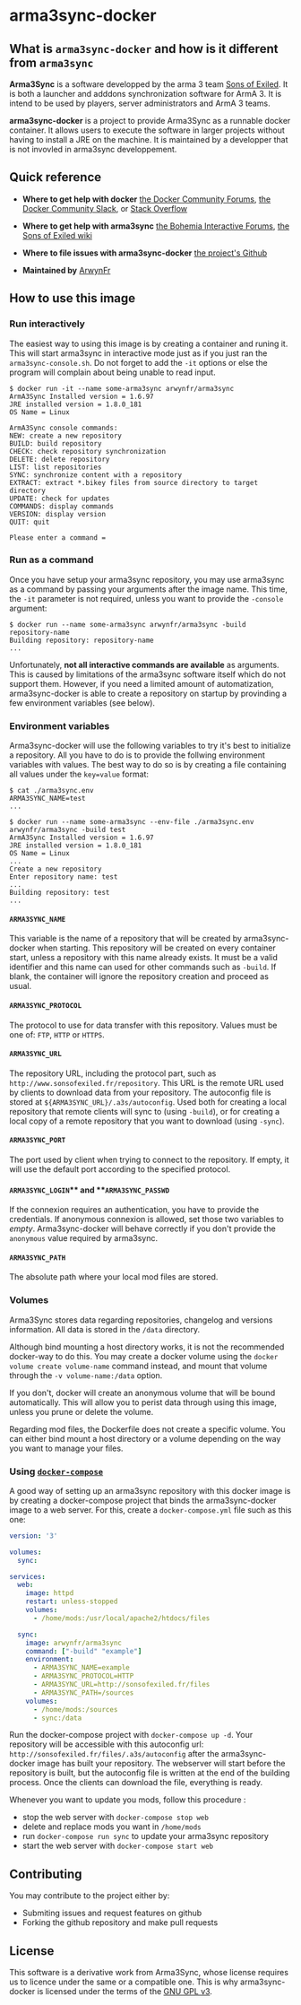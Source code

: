 # arma3sync-docker

## What is `arma3sync-docker` and how is it different from `arma3sync`

**Arma3Sync** is a software developped by the arma 3 team [Sons of Exiled](http://sonsofexiled.fr/). It is both a launcher and adddons synchronization software for ArmA 3. It is intend to be used by players, server administrators and ArmA 3 teams.

**arma3sync-docker** is a project to provide Arma3Sync as a runnable docker container. It allows users to execute the software in larger projects without having to install a JRE on the machine. It is maintained by a developper that is not invovled in arma3sync developpement.

## Quick reference

  - **Where to get help with docker**
    [the Docker Community Forums](https://forums.docker.com/), [the Docker Community Slack](https://blog.docker.com/2016/11/introducing-docker-community-directory-docker-community-slack/), or [Stack Overflow](https://stackoverflow.com/search?tab=newest&q=docker)

  - **Where to get help with arma3sync**
    [the Bohemia Interactive Forums](https://forums.bohemia.net/forums/topic/152942-arma3sync-launcher-and-addons-synchronization-software-for-arma-3/), [the Sons of Exiled wiki](http://www.sonsofexiled.fr/wiki/index.php/1._ArmA3Sync)

  - **Where to file issues with arma3sync-docker**
    [the project's Github](https://github.com/ArwynFr/arma3sync-docker/issues)

  - **Maintained by**
    [ArwynFr](https://github.com/ArwynFr/arma3sync-docker)

## How to use this image

### Run interactively

The easiest way to using this image is by creating a container and runing it. This will start arma3sync in interactive mode just as if you just ran the `arma3sync-console.sh`. Do not forget to add the `-it` options or else the program will complain about being unable to read input.

```console
$ docker run -it --name some-arma3sync arwynfr/arma3sync
ArmA3Sync Installed version = 1.6.97
JRE installed version = 1.8.0_181
OS Name = Linux

ArmA3Sync console commands:
NEW: create a new repository
BUILD: build repository
CHECK: check repository synchronization
DELETE: delete repository
LIST: list repositories
SYNC: synchronize content with a repository
EXTRACT: extract *.bikey files from source directory to target directory
UPDATE: check for updates
COMMANDS: display commands
VERSION: display version
QUIT: quit

Please enter a command =
```

### Run as a command

Once you have setup your arma3sync repository, you may use arma3sync as a command by passing your arguments after the image name. This time, the `-it` parameter is not required, unless you want to provide the `-console` argument:

```console
$ docker run --name some-arma3sync arwynfr/arma3sync -build repository-name
Building repository: repository-name
...
```

Unfortunately, **not all interactive commands are available** as arguments. This is caused by limitations of the arma3sync software itself which do not support them. However, if you need a limited amount of automatization, arma3sync-docker is able to create a repository on startup by provinding a few environment variables (see below).

### Environment variables

Arma3sync-docker will use the following variables to try it's best to initialize a repository. All you have to do is to provide the follwing environment variables with values. The best way to do so is by creating a file containing all values under the `key=value` format:

```console
$ cat ./arma3sync.env
ARMA3SYNC_NAME=test
...

$ docker run --name some-arma3sync --env-file ./arma3sync.env arwynfr/arma3sync -build test
ArmA3Sync Installed version = 1.6.97
JRE installed version = 1.8.0_181
OS Name = Linux
...
Create a new repository
Enter repository name: test
...
Building repository: test
...
```

#### `ARMA3SYNC_NAME`

This variable is the name of a repository that will be created by arma3sync-docker when starting. This repository will be created on every container start, unless a repository with this name already exists. It must be a valid identifier and this name can used for other commands such as `-build`. If blank, the container will ignore the repository creation and proceed as usual.

#### `ARMA3SYNC_PROTOCOL`

The protocol to use for data transfer with this repository. Values must be one of: `FTP`, `HTTP` or `HTTPS`.

####  `ARMA3SYNC_URL`

The repository URL, including the protocol part, such as `http://www.sonsofexiled.fr/repository`. This URL is the remote URL used by clients to download data from your repository. The autoconfig file is stored at `${ARMA3SYNC_URL}/.a3s/autoconfig`. Used both for creating a local repository that remote clients will sync to (using `-build`), or for creating a local copy of a remote repository that you want to download (using `-sync`).

####  `ARMA3SYNC_PORT`

The port used by client when trying to connect to the repository. If empty, it will use the default port according to the specified protocol.

#### `ARMA3SYNC_LOGIN`** and **`ARMA3SYNC_PASSWD`

If the connexion requires an authentication, you have to provide the credentials. If anonymous connexion is allowed, set those two variables to *empty*. Arma3sync-docker will behave correctly if you don't provide the `anonymous` value required by arma3sync.

####  `ARMA3SYNC_PATH`

The absolute path where your local mod files are stored.

### Volumes

Arma3Sync stores data regarding repositories, changelog and versions information. All data is stored in the `/data` directory.

Although bind mounting a host directory works, it is not the recommended docker-way to do this. You may create a docker volume using the `docker volume create volume-name` command instead, and mount that volume through the `-v volume-name:/data` option.

If you don't, docker will create an anonymous volume that will be bound automatically. This will allow you to perist data through using this image, unless you prune or delete the volume.

Regarding mod files, the Dockerfile does not create a specific volume. You can either bind mount a host directory or a volume depending on the way you want to manage your files.

### Using [`docker-compose`](https://docs.docker.com/compose/)

A good way of setting up an arma3sync repository with this docker image is by creating a docker-compose project that binds the arma3sync-docker image to a web server. For this, create a `docker-compose.yml` file such as this one:

```yaml
version: '3'

volumes:
  sync:

services:
  web:
    image: httpd
    restart: unless-stopped
    volumes:
      - /home/mods:/usr/local/apache2/htdocs/files

  sync:
    image: arwynfr/arma3sync
    command: ["-build" "example"]
    environment:
      - ARMA3SYNC_NAME=example
      - ARMA3SYNC_PROTOCOL=HTTP
      - ARMA3SYNC_URL=http://sonsofexiled.fr/files
      - ARMA3SYNC_PATH=/sources
    volumes:
      - /home/mods:/sources
      - sync:/data
```

Run the docker-compose project with `docker-compose up -d`. Your repository will be accessible with this autoconfig url: `http://sonsofexiled.fr/files/.a3s/autoconfig` after the arma3sync-docker image has built your repository. The webserver will start before the repository is built, but the autoconfig file is written at the end of the building process. Once the clients can download the file, everything is ready.

Whenever you want to update you mods, follow this procedure :

  - stop the web server with `docker-compose stop web`
  - delete and replace mods you want in `/home/mods`
  - run `docker-compose run sync` to update your arma3sync repository
  - start the web server with `docker-compose start web`

## Contributing

You may contribute to the project either by:

- Submiting issues and request features on github
- Forking the github repository and make pull requests

## License

This software is a derivative work from Arma3Sync, whose license requires us to licence under the same or a compatible one. This is why arma3sync-docker is licensed under the terms of the [GNU GPL v3](https://github.com/ArwynFr/arma3sync-docker/blob/master/LICENSE).
